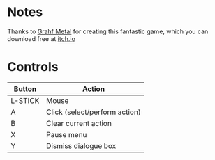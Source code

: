 # Notes

Thanks to [Grahf Metal](https://grahfmetal.itch.io) for creating this fantastic game, which you can download free at [itch.io](https://grahfmetal.itch.io/infested)


# Controls

| Button  | Action                        |
| ------- | ----------------------------- |
| L-STICK | Mouse                         |
| A       | Click (select/perform action) |
| B       | Clear current action          |
| X       | Pause menu                    |
| Y       | Dismiss dialogue box          |

